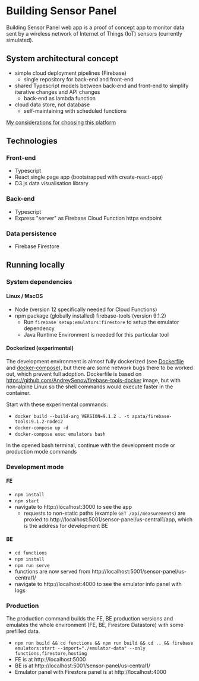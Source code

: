 # Building Sensor Panel

Building Sensor Panel web app is a proof of concept app to monitor data sent by a wireless network of Internet of Things (IoT) sensors (currently simulated).

## System architectural concept

- simple cloud deployment pipelines (Firebase)
  - single repository for back-end and front-end
- shared Typescript models between back-end and front-end to simplify iterative changes and API changes
  - back-end as lambda function
- cloud data store, not database
  - self-maintaining with scheduled functions

[My considerations for choosing this platform](https://gist.github.com/apata/520226140e6067cb5fe770afc166befe)

## Technologies

### Front-end

- Typescript
- React single page app (bootstrapped with create-react-app)
- D3.js data visualisation library

### Back-end

- Typescript
- Express "server" as Firebase Cloud Function https endpoint

### Data persistence

- Firebase Firestore

## Running locally

### System dependencies

#### Linux / MacOS

- Node (version 12 specifically needed for Cloud Functions)
- npm package (globally installed) firebase-tools (version 9.1.2)
  - Run `firebase setup:emulators:firestore` to setup the emulator dependency
  - Java Runtime Environment is needed for this particular tool

#### Dockerized (experimental)

The development environment is almost fully dockerized (see [Dockerfile](./Dockerfile) and [docker-compose](./docker-compose.yml)), but there are some network bugs there to be worked out, which prevent full adoption. Dockerfile is based on https://github.com/AndreySenov/firebase-tools-docker image, but with non-alpine Linux so the shell commands would execute faster in the container.

Start with these experimental commands:

- `docker build --build-arg VERSION=9.1.2 . -t apata/firebase-tools:9.1.2-node12`
- `docker-compose up -d`
- `docker-compose exec emulators bash`

In the opened bash terminal, continue with the development mode or production mode commands

### Development mode

#### FE

- `npm install`
- `npm start`
- navigate to http://localhost:3000 to see the app
  - requests to non-static paths (example `GET /api/measurements`) are proxied to http://localhost:5001/sensor-panel/us-central1/app, which is the address for development BE

#### BE

- `cd functions`
- `npm install`
- `npm run serve`
- functions are now served from http://localhost:5001/sensor-panel/us-central1/
- navigate to http://localhost:4000 to see the emulator info panel with logs

### Production

The production command builds the FE, BE production versions and emulates the whole environment (FE, BE, Firestore Datastore) with some prefilled data.

- `npm run build && cd functions && npm run build && cd .. && firebase emulators:start --import="./emulator-data" --only functions,firestore,hosting`
- FE is at http://localhost:5000
- BE is at http://localhost:5001/sensor-panel/us-central1/
- Emulator panel with Firestore panel is at http://localhost:4000
